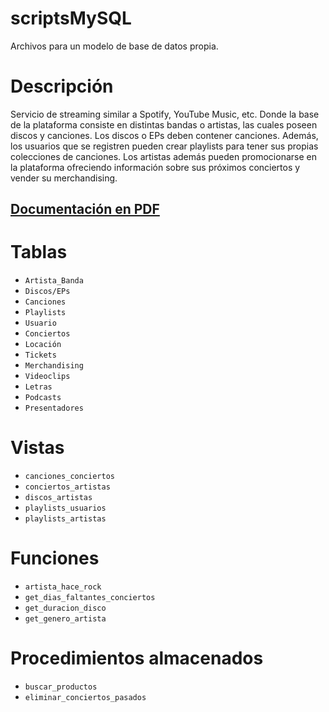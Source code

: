 # scriptsMySQL
Archivos para un modelo de base de datos propia. 

# Descripción
Servicio de streaming similar a Spotify, YouTube Music, etc. Donde la base de la plataforma consiste en distintas bandas o artistas, las cuales poseen discos y canciones. Los discos o EPs deben contener canciones. Además, los usuarios que se registren pueden crear playlists para tener sus propias colecciones de canciones. Los artistas además pueden promocionarse en la plataforma ofreciendo información sobre sus próximos conciertos y vender su merchandising.

## [Documentación en PDF](https://drive.google.com/file/d/1as_av9xFZgoMcS0HfDlnPbl4_SoUvJcR/view?usp=share_link)

# Tablas
- `Artista_Banda`
- `Discos/EPs` 
- `Canciones`
- `Playlists`
- `Usuario`
- `Conciertos` 
- `Locación`
- `Tickets`
- `Merchandising`
- `Videoclips` 
- `Letras`
- `Podcasts`
- `Presentadores`

# Vistas
- `canciones_conciertos`
- `conciertos_artistas`
- `discos_artistas`
- `playlists_usuarios`
- `playlists_artistas`

# Funciones
- `artista_hace_rock`
- `get_dias_faltantes_conciertos`
- `get_duracion_disco`
- `get_genero_artista`

# Procedimientos almacenados
- `buscar_productos`
- `eliminar_conciertos_pasados`

